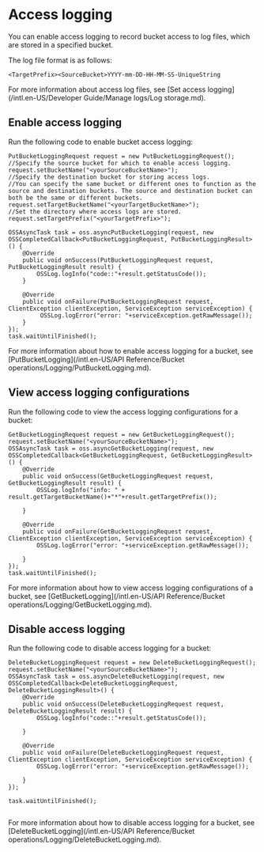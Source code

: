 # Access logging

You can enable access logging to record bucket access to log files, which are stored in a specified bucket.

The log file format is as follows:

```
<TargetPrefix><SourceBucket>YYYY-mm-DD-HH-MM-SS-UniqueString
```

For more information about access log files, see [Set access logging](/intl.en-US/Developer Guide/Manage logs/Log storage.md).

## Enable access logging

Run the following code to enable bucket access logging:

```
PutBucketLoggingRequest request = new PutBucketLoggingRequest();
//Specify the source bucket for which to enable access logging.
request.setBucketName("<yourSourceBucketName>");
//Specify the destination bucket for storing access logs.
//You can specify the same bucket or different ones to function as the source and destination buckets. The source and destination bucket can both be the same or different buckets.
request.setTargetBucketName("<yourTargetBucketName>");
//Set the directory where access logs are stored.
request.setTargetPrefix("<yourTargetPrefix>");

OSSAsyncTask task = oss.asyncPutBucketLogging(request, new OSSCompletedCallback<PutBucketLoggingRequest, PutBucketLoggingResult>() {
    @Override
    public void onSuccess(PutBucketLoggingRequest request, PutBucketLoggingResult result) {
        OSSLog.logInfo("code::"+result.getStatusCode());
    }

    @Override
    public void onFailure(PutBucketLoggingRequest request, ClientException clientException, ServiceException serviceException) {
         OSSLog.logError("error: "+serviceException.getRawMessage());
    }
});
task.waitUntilFinished();
```

For more information about how to enable access logging for a bucket, see [PutBucketLogging](/intl.en-US/API Reference/Bucket operations/Logging/PutBucketLogging.md).

## View access logging configurations

Run the following code to view the access logging configurations for a bucket:

```
GetBucketLoggingRequest request = new GetBucketLoggingRequest();
request.setBucketName("<yourSourceBucketName>");
OSSAsyncTask task = oss.asyncGetBucketLogging(request, new OSSCompletedCallback<GetBucketLoggingRequest, GetBucketLoggingResult>() {
    @Override
    public void onSuccess(GetBucketLoggingRequest request, GetBucketLoggingResult result) {
        OSSLog.logInfo("info: " + result.getTargetBucketName()+"*"+result.getTargetPrefix());

    }

    @Override
    public void onFailure(GetBucketLoggingRequest request, ClientException clientException, ServiceException serviceException) {
        OSSLog.logError("error: "+serviceException.getRawMessage());

    }
});
task.waitUntilFinished();
```

For more information about how to view access logging configurations of a bucket, see [GetBucketLogging](/intl.en-US/API Reference/Bucket operations/Logging/GetBucketLogging.md).

## Disable access logging

Run the following code to disable access logging for a bucket:

```
DeleteBucketLoggingRequest request = new DeleteBucketLoggingRequest();
request.setBucketName("<yourSourceBucketName>");
OSSAsyncTask task = oss.asyncDeleteBucketLogging(request, new OSSCompletedCallback<DeleteBucketLoggingRequest, DeleteBucketLoggingResult>() {
    @Override
    public void onSuccess(DeleteBucketLoggingRequest request, DeleteBucketLoggingResult result) {
        OSSLog.logInfo("code::"+result.getStatusCode());

    }

    @Override
    public void onFailure(DeleteBucketLoggingRequest request, ClientException clientException, ServiceException serviceException) {
        OSSLog.logError("error: "+serviceException.getRawMessage());

    }
});

task.waitUntilFinished();
            
```

For more information about how to disable access logging for a bucket, see [DeleteBucketLogging](/intl.en-US/API Reference/Bucket operations/Logging/DeleteBucketLogging.md).

